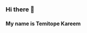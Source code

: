 ### Hi there 👋
#### My name is Temitope Kareem

<!--
**Tope45/Tope45** is a ✨ _special_ ✨ repository because its `README.md` (this file) appears on your GitHub profile.

Here are some ideas to get you started:

#### I’m currently working on a Power BI project
#### I’m currently learning how to use excel
#### I’m looking to collaborate on POwer Bi
- 🤔 I’m looking for help with ...
- 💬 Ask me about ...
- 📫 How to reach me: 
#### Pronouns: He/Him
#### Fun fact: I love skydiving.
-->
